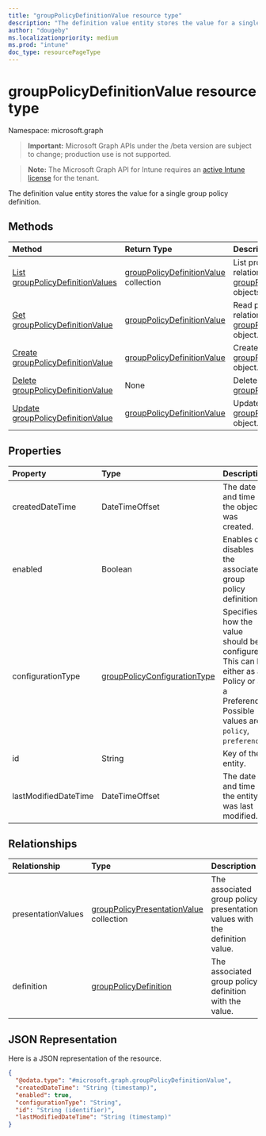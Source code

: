 ```yaml
---
title: "groupPolicyDefinitionValue resource type"
description: "The definition value entity stores the value for a single group policy definition."
author: "dougeby"
ms.localizationpriority: medium
ms.prod: "intune"
doc_type: resourcePageType
---
```


# groupPolicyDefinitionValue resource type

Namespace: microsoft.graph

> **Important:** Microsoft Graph APIs under the /beta version are subject to change; production use is not supported.

> **Note:** The Microsoft Graph API for Intune requires an [active Intune license](https://go.microsoft.com/fwlink/?linkid=839381) for the tenant.

The definition value entity stores the value for a single group policy definition.

## Methods
|Method|Return Type|Description|
|:---|:---|:---|
|[List groupPolicyDefinitionValues](../api/intune-grouppolicy-grouppolicydefinitionvalue-list.md)|[groupPolicyDefinitionValue](../resources/intune-grouppolicy-grouppolicydefinitionvalue.md) collection|List properties and relationships of the [groupPolicyDefinitionValue](../resources/intune-grouppolicy-grouppolicydefinitionvalue.md) objects.|
|[Get groupPolicyDefinitionValue](../api/intune-grouppolicy-grouppolicydefinitionvalue-get.md)|[groupPolicyDefinitionValue](../resources/intune-grouppolicy-grouppolicydefinitionvalue.md)|Read properties and relationships of the [groupPolicyDefinitionValue](../resources/intune-grouppolicy-grouppolicydefinitionvalue.md) object.|
|[Create groupPolicyDefinitionValue](../api/intune-grouppolicy-grouppolicydefinitionvalue-create.md)|[groupPolicyDefinitionValue](../resources/intune-grouppolicy-grouppolicydefinitionvalue.md)|Create a new [groupPolicyDefinitionValue](../resources/intune-grouppolicy-grouppolicydefinitionvalue.md) object.|
|[Delete groupPolicyDefinitionValue](../api/intune-grouppolicy-grouppolicydefinitionvalue-delete.md)|None|Deletes a [groupPolicyDefinitionValue](../resources/intune-grouppolicy-grouppolicydefinitionvalue.md).|
|[Update groupPolicyDefinitionValue](../api/intune-grouppolicy-grouppolicydefinitionvalue-update.md)|[groupPolicyDefinitionValue](../resources/intune-grouppolicy-grouppolicydefinitionvalue.md)|Update the properties of a [groupPolicyDefinitionValue](../resources/intune-grouppolicy-grouppolicydefinitionvalue.md) object.|

## Properties
|Property|Type|Description|
|:---|:---|:---|
|createdDateTime|DateTimeOffset|The date and time the object was created.|
|enabled|Boolean|Enables or disables the associated group policy definition.|
|configurationType|[groupPolicyConfigurationType](../resources/intune-grouppolicy-grouppolicyconfigurationtype.md)|Specifies how the value should be configured. This can be either as a Policy or as a Preference. Possible values are: `policy`, `preference`.|
|id|String|Key of the entity.|
|lastModifiedDateTime|DateTimeOffset|The date and time the entity was last modified.|

## Relationships
|Relationship|Type|Description|
|:---|:---|:---|
|presentationValues|[groupPolicyPresentationValue](../resources/intune-grouppolicy-grouppolicypresentationvalue.md) collection|The associated group policy presentation values with the definition value.|
|definition|[groupPolicyDefinition](../resources/intune-grouppolicy-grouppolicydefinition.md)|The associated group policy definition with the value.|

## JSON Representation
Here is a JSON representation of the resource.
<!-- {
  "blockType": "resource",
  "keyProperty": "id",
  "@odata.type": "microsoft.graph.groupPolicyDefinitionValue"
}
-->
``` json
{
  "@odata.type": "#microsoft.graph.groupPolicyDefinitionValue",
  "createdDateTime": "String (timestamp)",
  "enabled": true,
  "configurationType": "String",
  "id": "String (identifier)",
  "lastModifiedDateTime": "String (timestamp)"
}
```



